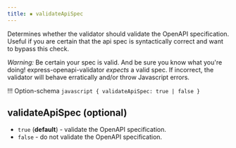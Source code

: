 ```yaml
---
title: ▪️ validateApiSpec
---
```


Determines whether the validator should validate the OpenAPI specification. Useful if you are certain that the api spec is syntactically correct and want to bypass this check.

_Warning:_ Be certain your spec is valid. And be sure you know what you're doing! express-openapi-validator _*expects*_ a valid spec. If incorrect, the validator will behave erratically and/or throw Javascript errors.

!!! Option-schema
    ```javascript
    {
        validateApiSpec: true | false
    }
    ```
## validateApiSpec (optional)

- `true` (**default**) - validate the OpenAPI specification.
- `false` - do not validate the OpenAPI specification.

